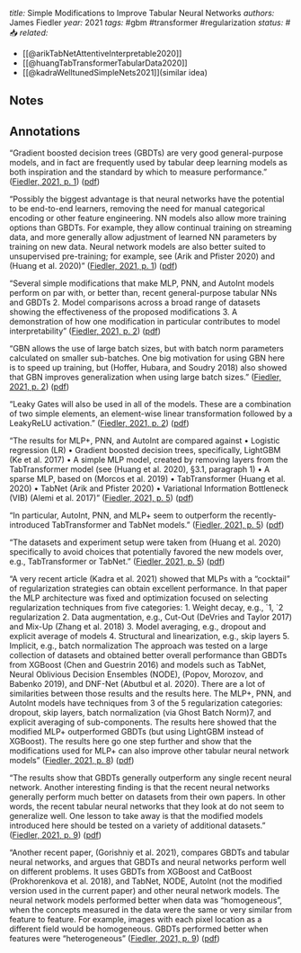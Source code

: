 *title:* Simple Modifications to Improve Tabular Neural Networks
*authors:* James Fiedler
*year:* 2021
*tags:* #gbm #transformer #regularization
*status:* #📥
*related:*
- [[@arikTabNetAttentiveInterpretable2020]]
- [[@huangTabTransformerTabularData2020]]
- [[@kadraWelltunedSimpleNets2021]](similar idea)
## Notes 

## Annotations


“Gradient boosted decision trees (GBDTs) are very good general-purpose models, and in fact are frequently used by tabular deep learning models as both inspiration and the standard by which to measure performance.” ([Fiedler, 2021, p. 1](zotero://select/library/items/2WDR69I9)) ([pdf](zotero://open-pdf/library/items/LTL6RA8D?page=1&annotation=N94MMVIN))

“Possibly the biggest advantage is that neural networks have the potential to be end-to-end learners, removing the need for manual categorical encoding or other feature engineering. NN models also allow more training options than GBDTs. For example, they allow continual training on streaming data, and more generally allow adjustment of learned NN parameters by training on new data. Neural network models are also better suited to unsupervised pre-training; for example, see (Arik and Pfister 2020) and (Huang et al. 2020)” ([Fiedler, 2021, p. 1](zotero://select/library/items/2WDR69I9)) ([pdf](zotero://open-pdf/library/items/LTL6RA8D?page=1&annotation=PQEZJP4Z))

“Several simple modifications that make MLP, PNN, and AutoInt models perform on par with, or better than, recent general-purpose tabular NNs and GBDTs 2. Model comparisons across a broad range of datasets showing the effectiveness of the proposed modifications 3. A demonstration of how one modification in particular contributes to model interpretability” ([Fiedler, 2021, p. 2](zotero://select/library/items/2WDR69I9)) ([pdf](zotero://open-pdf/library/items/LTL6RA8D?page=2&annotation=5WET9SMG))

“GBN allows the use of large batch sizes, but with batch norm parameters calculated on smaller sub-batches. One big motivation for using GBN here is to speed up training, but (Hoffer, Hubara, and Soudry 2018) also showed that GBN improves generalization when using large batch sizes.” ([Fiedler, 2021, p. 2](zotero://select/library/items/2WDR69I9)) ([pdf](zotero://open-pdf/library/items/LTL6RA8D?page=2&annotation=Y4XFHB8D))

“Leaky Gates will also be used in all of the models. These are a combination of two simple elements, an element-wise linear transformation followed by a LeakyReLU activation.” ([Fiedler, 2021, p. 2](zotero://select/library/items/2WDR69I9)) ([pdf](zotero://open-pdf/library/items/LTL6RA8D?page=2&annotation=9T8WMGI6))

“The results for MLP+, PNN, and AutoInt are compared against • Logistic regression (LR) • Gradient boosted decision trees, specifically, LightGBM (Ke et al. 2017) • A simple MLP model, created by removing layers from the TabTransformer model (see (Huang et al. 2020), §3.1, paragraph 1) • A sparse MLP, based on (Morcos et al. 2019) • TabTransformer (Huang et al. 2020) • TabNet (Arik and Pfister 2020) • Variational Information Bottleneck (VIB) (Alemi et al. 2017)” ([Fiedler, 2021, p. 5](zotero://select/library/items/2WDR69I9)) ([pdf](zotero://open-pdf/library/items/LTL6RA8D?page=5&annotation=LI7KCAVJ))

“In particular, AutoInt, PNN, and MLP+ seem to outperform the recently-introduced TabTransformer and TabNet models.” ([Fiedler, 2021, p. 5](zotero://select/library/items/2WDR69I9)) ([pdf](zotero://open-pdf/library/items/LTL6RA8D?page=5&annotation=4PKLN9FQ))

“The datasets and experiment setup were taken from (Huang et al. 2020) specifically to avoid choices that potentially favored the new models over, e.g., TabTransformer or TabNet.” ([Fiedler, 2021, p. 5](zotero://select/library/items/2WDR69I9)) ([pdf](zotero://open-pdf/library/items/LTL6RA8D?page=5&annotation=BGIT7Z6F))

“A very recent article (Kadra et al. 2021) showed that MLPs with a “cocktail” of regularization strategies can obtain excellent performance. In that paper the MLP architecture was fixed and optimization focused on selecting regularization techniques from five categories: 1. Weight decay, e.g., \`1, \`2 regularization 2. Data augmentation, e.g., Cut-Out (DeVries and Taylor 2017) and Mix-Up (Zhang et al. 2018) 3. Model averaging, e.g., dropout and explicit average of models 4. Structural and linearization, e.g., skip layers 5. Implicit, e.g., batch normalization The approach was tested on a large collection of datasets and obtained better overall performance than GBDTs from XGBoost (Chen and Guestrin 2016) and models such as TabNet, Neural Oblivious Decision Ensembles (NODE), (Popov, Morozov, and Babenko 2019), and DNF-Net (Abutbul et al. 2020). There are a lot of similarities between those results and the results here. The MLP+, PNN, and AutoInt models have techniques from 3 of the 5 regularization categories: dropout, skip layers, batch normalization (via Ghost Batch Norm)7, and explicit averaging of sub-components. The results here showed that the modified MLP+ outperformed GBDTs (but using LightGBM instead of XGBoost). The results here go one step further and show that the modifications used for MLP+ can also improve other tabular neural network models” ([Fiedler, 2021, p. 8](zotero://select/library/items/2WDR69I9)) ([pdf](zotero://open-pdf/library/items/LTL6RA8D?page=8&annotation=DVSPMB8T))

“The results show that GBDTs generally outperform any single recent neural network. Another interesting finding is that the recent neural networks generally perform much better on datasets from their own papers. In other words, the recent tabular neural networks that they look at do not seem to generalize well. One lesson to take away is that the modified models introduced here should be tested on a variety of additional datasets.” ([Fiedler, 2021, p. 9](zotero://select/library/items/2WDR69I9)) ([pdf](zotero://open-pdf/library/items/LTL6RA8D?page=9&annotation=KRDEM6EN))

“Another recent paper, (Gorishniy et al. 2021), compares GBDTs and tabular neural networks, and argues that GBDTs and neural networks perform well on different problems. It uses GBDTs from XGBoost and CatBoost (Prokhorenkova et al. 2018), and TabNet, NODE, AutoInt (not the modified version used in the current paper) and other neural network models. The neural network models performed better when data was “homogeneous”, when the concepts measured in the data were the same or very similar from feature to feature. For example, images with each pixel location as a different field would be homogeneous. GBDTs performed better when features were “heterogeneous” ([Fiedler, 2021, p. 9](zotero://select/library/items/2WDR69I9)) ([pdf](zotero://open-pdf/library/items/LTL6RA8D?page=9&annotation=ZZ5CYMWU))